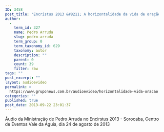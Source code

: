 ```yaml
---
ID: 3458
post_title: 'Encristus 2013 &#8211; A horizontalidade da vida de oração'
author:
  - 
    term_id: 327
    name: Pedro Arruda
    slug: pedro-arruda
    term_group: 0
    term_taxonomy_id: 629
    taxonomy: autor
    description: ""
    parent: 0
    count: 39
    filter: raw
tags: ""
post_excerpt: ""
layout: audioevideo
permalink: >
  https://www.gruponews.com.br/audioevideo/horizontalidade-vida-oracao
categories: ""
published: true
post_date: 2013-09-22 23:01:37
---
```

Áudio da Ministração de Pedro Arruda no Encirstus 2013 - Sorocaba, Centro de Eventos Vale da Águia, dia 24 de agosto de 2013